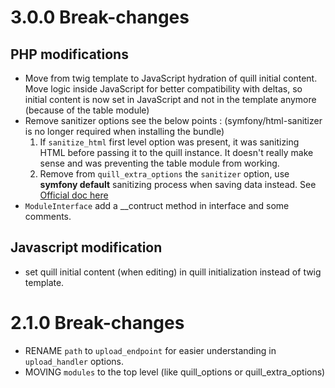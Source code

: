 # 3.0.0 Break-changes

## PHP modifications
- Move from twig template to JavaScript hydration of quill initial content. Move logic inside JavaScript for better compatibility with deltas, so initial content is now set in JavaScript and not in the template anymore (because of the table module)
- Remove sanitizer options see the below points : (symfony/html-sanitizer is no longer required when installing the bundle)
  1. If ``sanitize_html`` first level option was present, it was sanitizing HTML before passing it to the quill instance. It doesn't really make sense and was preventing the table module from working.
  2. Remove from ``quill_extra_options`` the ``sanitizer`` option, use **symfony default** sanitizing process when saving data instead. See [Official doc here](#https://symfony.com/doc/current/html_sanitizer.html#sanitizing-html-from-form-input)
- ``ModuleInterface`` add a __contruct method in interface and some comments.

## Javascript modification
- set quill initial content (when editing) in quill initialization instead of twig template.

# 2.1.0 Break-changes
- RENAME ``path`` to ``upload_endpoint`` for easier understanding in ``upload_handler`` options.
- MOVING ``modules`` to the top level (like quill_options or quill_extra_options)
